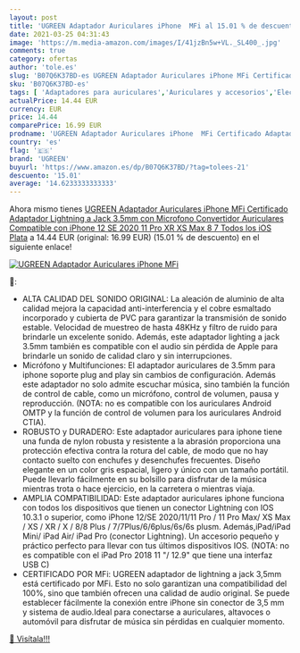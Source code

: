 ```yaml
---
layout: post
title: 'UGREEN Adaptador Auriculares iPhone  MFi al 15.01 % de descuento'
date: 2021-03-25 04:31:43
image: 'https://m.media-amazon.com/images/I/41jzBn5w+VL._SL400_.jpg'
comments: true
category: ofertas
author: 'tole.es'
slug: 'B07Q6K37BD-es UGREEN Adaptador Auriculares iPhone MFi Certificado...'
sku: 'B07Q6K37BD-es'
tags: [ 'Adaptadores para auriculares','Auriculares y accesorios','Electrónica','iphone','ugreen', ]
actualPrice: 14.44 EUR
currency: EUR
price: 14.44
comparePrice: 16.99 EUR
prodname: 'UGREEN Adaptador Auriculares iPhone  MFi Certificado Adaptador Lightning a Jack 3.5mm con Microfono  Convertidor Auriculares Compatible con iPhone 12 SE 2020 11 Pro XR XS Max 8 7  Todos los iOS  Plata'
country: 'es'
flag: '🇪🇸'
brand: 'UGREEN'
buyurl: 'https://www.amazon.es/dp/B07Q6K37BD/?tag=tolees-21'
descuento: '15.01'
average: '14.6233333333333'
---
```


Ahora mismo tienes [UGREEN Adaptador Auriculares iPhone  MFi Certificado Adaptador Lightning a Jack 3.5mm con Microfono  Convertidor Auriculares Compatible con iPhone 12 SE 2020 11 Pro XR XS Max 8 7  Todos los iOS  Plata](https://www.amazon.es/dp/B07Q6K37BD/?tag=tolees-21) a 14.44 EUR (original: 16.99 EUR) (15.01 %  de descuento) en el siguiente enlace!

[![UGREEN Adaptador Auriculares iPhone  MFi](https://m.media-amazon.com/images/I/41jzBn5w+VL._SL400_.jpg)](https://www.amazon.es/dp/B07Q6K37BD/?tag=tolees-21)

🔎:

- ALTA CALIDAD DEL SONIDO ORIGINAL: La aleación de aluminio de alta calidad mejora la capacidad anti-interferencia y el cobre esmaltado incorporado y cubierta de PVC para garantizar la transmisión de sonido estable. Velocidad de muestreo de hasta 48KHz y filtro de ruido para brindarle un excelente sonido. Además, este adaptador lighting a jack 3.5mm también es compatible con el audio sin pérdida de Apple para brindarle un sonido de calidad claro y sin interrupciones.
- Micrófono y Multifunciones: El adaptador auriculares de 3.5mm para iphone soporte plug and play sin cambios de configuración. Además este adaptador no solo admite escuchar música, sino también la función de control de cable, como un micrófono, control de volumen, pausa y reproducción. (NOTA: no es compatible con los auriculares Android OMTP y la función de control de volumen para los auriculares Android CTIA).
- ROBUSTO y DURADERO: Este adaptador auriculares para iphone tiene una funda de nylon robusta y resistente a la abrasión proporciona una protección efectiva contra la rotura del cable, de modo que no hay contacto suelto con enchufes y desenchufes frecuentes. Diseño elegante en un color gris espacial, ligero y único con un tamaño portátil. Puede llevarlo fácilmente en su bolsillo para disfrutar de la música mientras trota o hace ejercicio, en la carretera o mientras viaja.
- AMPLIA COMPATIBILIDAD: Este adaptador auriculares iphone funciona con todos los dispositivos que tienen un conector Lightning con IOS 10.3.1 o superior, como iPhone 12/SE 2020/11/11 Pro / 11 Pro Max/ XS Max / XS / XR / X / 8/8 Plus / 7/7Plus/6/6plus/6s/6s plusm. Además,iPad/iPad Mini/ iPad Air/ iPad Pro (conector Lightning). Un accesorio pequeño y práctico perfecto para llevar con tus últimos dispositivos IOS. (NOTA: no es compatible con el iPad Pro 2018 11 "/ 12.9" que tiene una interfaz USB C)
- CERTIFICADO POR MFi: UGREEN adaptador de lightning a jack 3,5mm está certificado por MFi. Esto no solo garantizan una compatibilidad del 100%, sino que también ofrecen una calidad de audio original. Se puede establecer fácilmente la conexión entre iPhone sin conector de 3,5 mm y sistema de audio.Ideal para conectarse a auriculares, altavoces o automóvil para disfrutar de música sin pérdidas en cualquier momento.

[🛒 Visítala!!!](https://www.amazon.es/dp/B07Q6K37BD/?tag=tolees-21)
